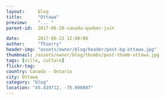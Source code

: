 ```yaml
---
layout:     blog
title:      "Ottawa"
preview:    "... "
parent-id:  2017-06-20-canada-quebec-juin

date:       2017-06-23 12:00:00
author:     "Thierry"
header-img: "assets/owner/blog/header/post-bg-ottawa.jpg"
thumbnail: /assets/owner/blog/thumbs/post-thumb-ottawa.jpg
tags: [ville, culture]
flickr-tag: 
country: Canada - Ontario
city: Ottawa
category: "blog"
location: "45.419712, -75.698897"
---
```


